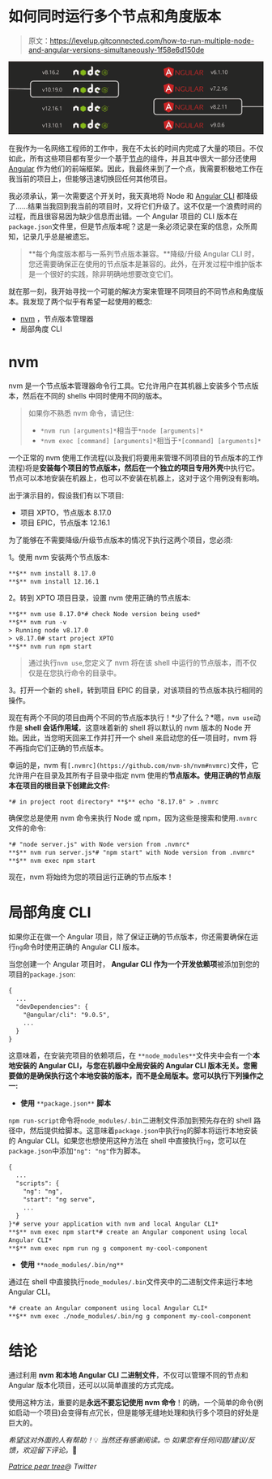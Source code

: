 # 如何同时运行多个节点和角度版本

> 原文：<https://levelup.gitconnected.com/how-to-run-multiple-node-and-angular-versions-simultaneously-1f58e6d150de>

![](img/faee1799402f8add9d9d379d8732090f.png)

在我作为一名网络工程师的工作中，我在不太长的时间内完成了大量的项目。不仅如此，所有这些项目都有至少一个基于[节点](https://nodejs.org/)的组件，并且其中很大一部分还使用 [Angular](https://angular.io/) 作为他们的前端框架。因此，我最终来到了一个点，我需要积极地工作在我当前的项目上，但能够迅速切换回任何其他项目。

我必须承认，第一次需要这个开关时，我天真地将 Node 和 [Angular CLI](https://cli.angular.io/) 都降级了……结果当我回到我当前的项目时，又将它们升级了。这不仅是一个浪费时间的过程，而且很容易因为缺少信息而出错。一个 Angular 项目的 CLI 版本在`package.json`文件里，但是节点版本呢？这是一条必须记录在案的信息，众所周知，记录几乎总是被遗忘。

> **每个角度版本都与一系列节点版本兼容。**降级/升级 Angular CLI 时，您还需要确保正在使用的节点版本是兼容的。此外，在开发过程中维护版本是一个很好的实践，除非明确地想要改变它们。

就在那一刻，我开始寻找一个可能的解决方案来管理不同项目的不同节点和角度版本。我发现了两个似乎有希望一起使用的概念:

*   [nvm](https://github.com/nvm-sh/nvm) ，节点版本管理器
*   局部角度 CLI

# nvm

nvm 是一个节点版本管理器命令行工具。它允许用户在其机器上安装多个节点版本，然后在不同的 shells 中同时使用不同的版本。

> 如果你不熟悉 nvm 命令，请记住:
> - `*nvm run [arguments]*`相当于`*node [arguments]*`
> - `*nvm exec [command] [arguments]*`相当于`*[command] [arguments]*`

一个正常的 nvm 使用工作流程(以及我们将要用来管理不同项目的节点版本的工作流程)将是**安装每个项目的节点版本，然后在一个独立的项目专用外壳**中执行它。节点可以本地安装在机器上，也可以不安装在机器上，这对于这个用例没有影响。

出于演示目的，假设我们有以下项目:

*   项目 XPTO，节点版本 8.17.0
*   项目 EPIC，节点版本 12.16.1

为了能够在不需要降级/升级节点版本的情况下执行这两个项目，您必须:

1。使用 nvm 安装两个节点版本:

```
**$** nvm install 8.17.0
**$** nvm install 12.16.1
```

2。转到 XPTO 项目目录，设置 nvm 使用正确的节点版本:

```
**$** nvm use 8.17.0*# check Node version being used*
**$** nvm run -v
> Running node v8.17.0
> v8.17.0# start project XPTO
**$** nvm run npm start
```

> 通过执行`nvm use`,您定义了 nvm 将在该 shell 中运行的节点版本，而不仅仅是在您执行命令的目录中。

3。打开一个新的 shell，转到项目 EPIC 的目录，对该项目的节点版本执行相同的操作。

现在有两个不同的项目由两个不同的节点版本执行！*少了什么？*嗯，`nvm use`动作是 **shell 会话作用域**，这意味着新的 shell 将以默认的 nvm 版本的 Node 开始。因此，当您明天回来工作并打开一个 shell 来启动您的任一项目时，nvm 将不再指向它们正确的节点版本。

幸运的是，nvm 有`[.nvmrc](https://github.com/nvm-sh/nvm#nvmrc)`文件，它允许用户在目录及其所有子目录中指定 nvm 使用的**节点版本。使用正确的节点版本在项目的根目录下创建此文件:**

```
*# in project root directory* **$** echo "8.17.0" > .nvmrc
```

确保您总是使用 nvm 命令来执行 Node 或 npm，因为这些是搜索和使用`.nvmrc`文件的命令:

```
*# "node server.js" with Node version from .nvmrc*
**$** nvm run server.js*# "npm start" with Node version from .nvmrc*
**$** nvm exec npm start
```

现在，nvm 将始终为您的项目运行正确的节点版本！

# 局部角度 CLI

如果你正在做一个 Angular 项目，除了保证正确的节点版本，你还需要确保在运行`ng`命令时使用正确的 Angular CLI 版本。

当您创建一个 Angular 项目时， **Angular CLI 作为一个开发依赖项**被添加到您的项目的`package.json`:

```
{
  ...
  "devDependencies": {
    "@angular/cli": "9.0.5",
    ...
  }
}
```

这意味着，在安装完项目的依赖项后，在 `**node_modules**`文件夹中会有一个**本地安装的 Angular CLI，与您在机器中全局安装的 Angular CLI 版本无关。您需要做的是确保执行这个本地安装的版本，而不是全局版本。您可以执行下列操作之一:**

*   **使用** `**package.json**` **脚本**

`npm run-script`命令将`node_modules/.bin`二进制文件添加到预先存在的 shell 路径中，然后提供给脚本。这意味着`package.json`中执行`ng`的脚本将运行本地安装的 Angular CLI。如果您也想使用这种方法在 shell 中直接执行`ng`，您可以在`package.json`中添加`"ng": "ng"`作为脚本。

```
{
  ...
  "scripts": {
    "ng": "ng",
    "start": "ng serve",
    ...
  }
}*# serve your application with nvm and local Angular CLI*
**$** nvm exec npm start*# create an Angular component using local Angular CLI*
**$** nvm exec npm run ng g component my-cool-component
```

*   **使用** `**node_modules/.bin/ng**`

通过在 shell 中直接执行`node_modules/.bin`文件夹中的二进制文件来运行本地 Angular CLI。

```
*# create an Angular component using local Angular CLI*
**$** nvm exec ./node_modules/.bin/ng g component my-cool-component
```

# 结论

通过利用 **nvm 和本地 Angular CLI 二进制文件**，不仅可以管理不同的节点和 Angular 版本化项目，还可以以简单直接的方式完成。

使用这种方法，重要的是**永远不要忘记使用 nvm 命令**！的确，一个简单的命令(例如启动一个项目)会变得有点冗长，但是能够无缝地处理和执行多个项目的好处是巨大的。

*希望这对外面的人有帮助！*💡
*当然还有感谢阅读。*🤓
*如果您有任何问题/建议/反馈，欢迎留下评论。*📝

[*Patrice pear tree*](https://twitter.com/PatricePeartree)*@ Twitter*